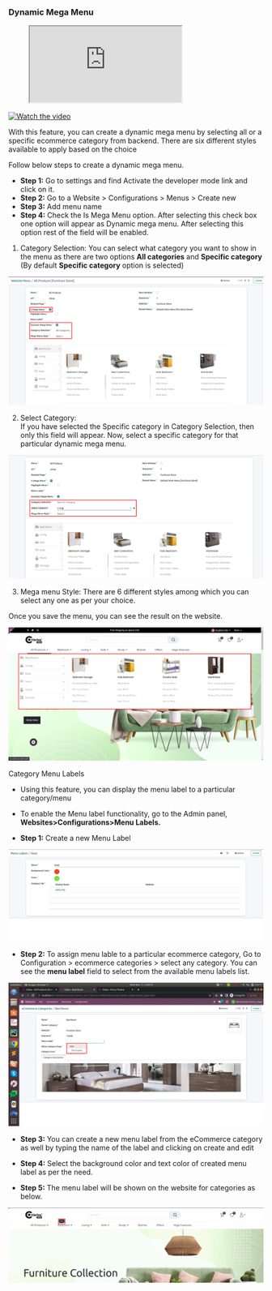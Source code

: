 ###  Dynamic Mega Menu

<figure class="video_container">
  <iframe src="https://i.ytimg.com/vi_webp/9tcrpQMkalY/sddefault.webp" > </iframe>
</figure>

[![Watch the video](https://i.ytimg.com/vi_webp/9tcrpQMkalY/sddefault.webp)](https://i.ytimg.com/vi_webp/9tcrpQMkalY/sddefault.webp)


With this feature, you can create a dynamic mega menu by selecting all or a specific ecommerce category from backend. There are six different styles available to apply based on the choice

Follow below steps to create a dynamic mega menu.

- **Step 1:** Go to settings and find Activate the developer mode link and click on it.
- **Step 2:** Go to a Website > Configurations > Menus > Create new
- **Step 3:** Add menu name
- **Step 4:** Check the Is Mega Menu option. After selecting this check box one option will appear as Dynamic mega menu. After selecting this option rest of the field will be enabled.

1. Category Selection: 
You can select what category you want to show in the menu as there are two options **All categories** and **Specific category**  (By default **Specific category** option is selected)

<img src="./image/dmm1.jpg" alt="" />


2. Select Category:  
If you have selected the Specific category in Category Selection, then only this field will appear. Now, select a specific category for that particular dynamic mega menu.

<img src="./image/dmm2.jpg" alt="" />

3. Mega menu Style: 
There are 6 different styles among which you can select any one as per your choice.

Once you save the menu, you can see the result on the website.

<img src="./image/dmm3.jpg" alt="" />

Category Menu Labels 

- Using this feature, you can display the menu label to a particular category/menu

- To enable the Menu label functionality, go to the Admin panel, **Websites>Configurations>Menu Labels.**

- **Step 1:** Create a new Menu Label 

<img src="./image/dmm5.jpg" alt="" />




- **Step 2:** To assign menu lable to a particular ecommerce category, Go to Configuration > ecommerce categories > select any category. You can see the **menu label** field to select from the available menu labels list.

<img src="./image/dmm6.jpg" alt="" />



- **Step 3:** You can create a new menu label from the eCommerce category as well by typing the name of the label and clicking on create and edit

- **Step 4:** Select the background color and text color of created menu label as per the need.

- **Step 5:** The menu label will be shown on the website for categories as below.


<img src="./image/dmm7.jpg" alt="" />
